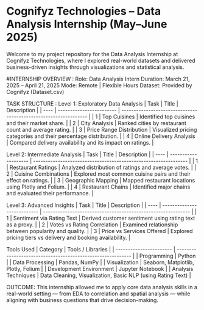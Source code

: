 # Cognifyz Technologies – Data Analysis Internship (May–June 2025)

Welcome to my project repository for the Data Analysis Internship at Cognifyz Technologies, where I explored real-world datasets and delivered business-driven insights through visualizations and statistical analysis.

#INTERNSHIP OVERVIEW :
   Role: Data Analysis Intern
   Duration: March 21, 2025 – April 21, 2025
   Mode: Remote | Flexible Hours
   Dataset: Provided by Cognifyz (Dataset.csv)
   
TASK STRUCTURE :
Level 1: Exploratory Data Analysis
   | Task | Title                    | Description                                                      |
| ---- | ------------------------ | ---------------------------------------------------------------- |
| 1    | Top Cuisines             | Identified top cuisines and their market share.                  |
| 2    | City Analysis            | Ranked cities by restaurant count and average rating.            |
| 3    | Price Range Distribution | Visualized pricing categories and their percentage distribution. |
| 4    | Online Delivery Analysis | Compared delivery availability and its impact on ratings.        |

Level 2: Intermediate Analysis
   | Task | Title                | Description                                                     |
| ---- | -------------------- | --------------------------------------------------------------- |
| 1    | Restaurant Ratings   | Analyzed distribution of ratings and average votes.             |
| 2    | Cuisine Combinations | Explored most common cuisine pairs and their effect on ratings. |
| 3    | Geographic Mapping   | Mapped restaurant locations using Plotly and Folium.            |
| 4    | Restaurant Chains    | Identified major chains and evaluated their performance.        |

Level 3: Advanced Insights
   | Task | Title                       | Description                                                  |
| ---- | --------------------------- | ------------------------------------------------------------ |
| 1    | Sentiment via Rating Text   | Derived customer sentiment using rating text as a proxy.     |
| 2    | Votes vs Rating Correlation | Examined relationship between popularity and quality.        |
| 3    | Price vs Services Offered   | Explored pricing tiers vs delivery and booking availability. |

Tools Used
   | Category                | Tools / Libraries                                           |
| ----------------------- | ----------------------------------------------------------- |
| Programming             | Python                                                      |
| Data Processing         | Pandas, NumPy                                               |
| Visualization           | Seaborn, Matplotlib, Plotly, Folium                         |
| Development Environment | Jupyter Notebook                                            |
| Analysis Techniques     | Data Cleaning, Visualization, Basic NLP (using Rating Text) |

OUTCOME: 
  This internship allowed me to apply core data analysis skills in a real-world setting — from EDA to correlation and spatial analysis — while aligning with business questions that drive decision-making.
